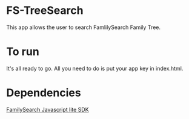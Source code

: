 # FS-TreeSearch
This app allows the user to search FamlilySearch Family Tree.

# To run
It's all ready to go. All you need to do is put your app key in index.html.

# Dependencies
[FamilySearch Javascript lite SDK](https://github.com/FamilySearch/fs-js-lite)

